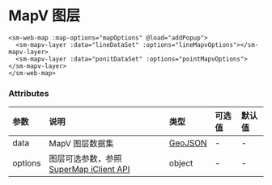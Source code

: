 # MapV 图层

<sm-iframe src="http://iclient.supermap.io/examples/mapboxgl/components_mapv_vue.html"></sm-iframe>

```vue
<sm-web-map :map-options="mapOptions" @load="addPopup">
  <sm-mapv-layer :data="lineDataSet" :options="lineMapvOptions"></sm-mapv-layer>
  <sm-mapv-layer :data="ponitDataSet" :options="pointMapvOptions"></sm-mapv-layer>
</sm-web-map>
```

### Attributes

| 参数    | 说明                                                                                                                       | 类型                            | 可选值 | 默认值 |
| :------ | :------------------------------------------------------------------------------------------------------------------------- | :------------------------------ | :----- | :----- |
| data    | MapV 图层数据集                                                                                                            | [GeoJSON](https://geojson.org/) | -      | -      |
| options | 图层可选参数，参照 [SuperMap iClient API](http://iclient.supermap.io/docs/mapboxgl/mapboxgl.supermap.MapvLayer.html) | object                          | -      | -      |
